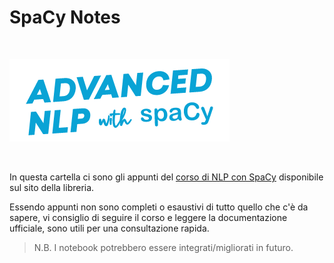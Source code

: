 # SpaCy Notes

<br>

![image](https://github.com/nickprock/appunti_data_science/blob/master/spacy/img_course.png)

<br>

In questa cartella ci sono gli appunti del [corso di NLP con SpaCy](https://course.spacy.io/en/) disponibile sul sito della libreria.

Essendo appunti non sono completi o esaustivi di tutto quello che c'è da sapere, vi consiglio di seguire il corso e leggere la documentazione ufficiale, sono utili per una consultazione rapida.

> N.B. I notebook potrebbero essere integrati/migliorati in futuro.
